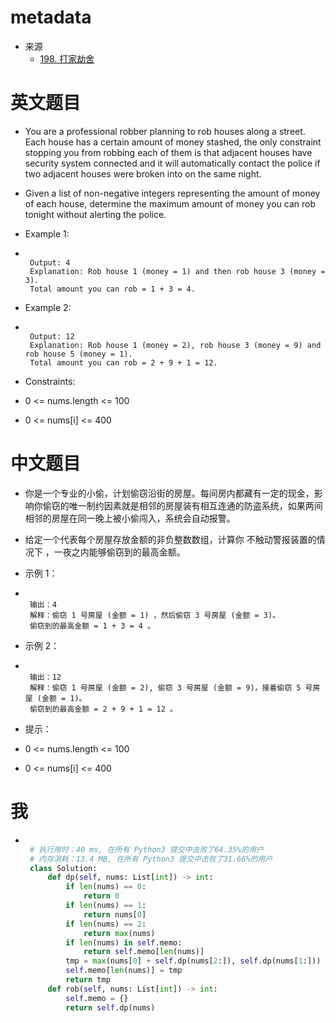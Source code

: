 
# metadata

- 来源
    - [198. 打家劫舍](https://leetcode-cn.com/problems/house-robber/)

# 英文题目

- You are a professional robber planning to rob houses along a street. Each house has a certain amount of money stashed, the only constraint stopping you from robbing each of them is that adjacent houses have security system connected and it will automatically contact the police if two adjacent houses were broken into on the same night.

- Given a list of non-negative integers representing the amount of money of each house, determine the maximum amount of money you can rob tonight without alerting the police.

- Example 1:

- ```Input: nums = [1,2,3,1]

   Output: 4
   Explanation: Rob house 1 (money = 1) and then rob house 3 (money = 3).
   Total amount you can rob = 1 + 3 = 4.
   ```


- Example 2:

- ```Input: nums = [2,7,9,3,1]

   Output: 12
   Explanation: Rob house 1 (money = 2), rob house 3 (money = 9) and rob house 5 (money = 1).
   Total amount you can rob = 2 + 9 + 1 = 12.
   ```


- Constraints:

- 0 <= nums.length <= 100

- 0 <= nums[i] <= 400

# 中文题目

- 你是一个专业的小偷，计划偷窃沿街的房屋。每间房内都藏有一定的现金，影响你偷窃的唯一制约因素就是相邻的房屋装有相互连通的防盗系统，如果两间相邻的房屋在同一晚上被小偷闯入，系统会自动报警。

- 给定一个代表每个房屋存放金额的非负整数数组，计算你 不触动警报装置的情况下 ，一夜之内能够偷窃到的最高金额。

- 示例 1：

- ```输入：[1,2,3,1]

   输出：4
   解释：偷窃 1 号房屋 (金额 = 1) ，然后偷窃 3 号房屋 (金额 = 3)。
   偷窃到的最高金额 = 1 + 3 = 4 。
   ```


- 示例 2：

- ```输入：[2,7,9,3,1]

   输出：12
   解释：偷窃 1 号房屋 (金额 = 2), 偷窃 3 号房屋 (金额 = 9)，接着偷窃 5 号房屋 (金额 = 1)。
   偷窃到的最高金额 = 2 + 9 + 1 = 12 。
   ```


- 提示：

- 0 <= nums.length <= 100

- 0 <= nums[i] <= 400

# 我

- ```python

   # 执行用时：40 ms, 在所有 Python3 提交中击败了64.35%的用户
   # 内存消耗：13.4 MB, 在所有 Python3 提交中击败了31.66%的用户
   class Solution:
       def dp(self, nums: List[int]) -> int:
           if len(nums) == 0:
               return 0
           if len(nums) == 1:
               return nums[0]
           if len(nums) == 2:
               return max(nums)
           if len(nums) in self.memo:
               return self.memo[len(nums)]
           tmp = max(nums[0] + self.dp(nums[2:]), self.dp(nums[1:]))
           self.memo[len(nums)] = tmp
           return tmp
       def rob(self, nums: List[int]) -> int:
           self.memo = {}
           return self.dp(nums)
   ```


